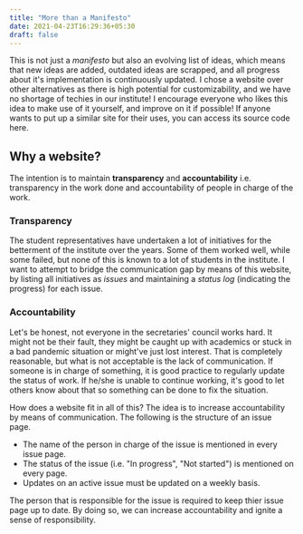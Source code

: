 ```yaml
---
title: "More than a Manifesto"
date: 2021-04-23T16:29:36+05:30
draft: false
---
```


This is not just a *manifesto* but also an evolving list of ideas, which means that new ideas are added, outdated ideas are scrapped, and all progress about it's implementation is continuously updated. I chose a website over other alternatives as there is high potential for customizability, and we have no shortage of techies in our institute! I encourage everyone who likes this idea to make use of it yourself, and improve on it if possible! If anyone wants to put up a similar site for their uses, you can access its source code here.

## Why a website?
The intention is to maintain **transparency** and **accountability** i.e. transparency in the work done and accountability of people in charge of the work. 

### Transparency
The student representatives have undertaken a lot of initiatives for the betterment of the institute over the years. Some of them worked well, while some failed, but none of this is known to a lot of students in the institute. I want to attempt to bridge the communication gap by means of this website, by listing all initiatives as *issues* and maintaining a *status log* (indicating the progress) for each issue.

### Accountability
Let's be honest, not everyone in the secretaries' council works hard. It might not be their fault, they might be caught up with academics or stuck in a bad pandemic situation or might've just lost interest. That is completely reasonable, but what is not acceptable is the lack of communication. If someone is in charge of something, it is good practice to regularly update the status of work. If he/she is unable to continue working, it's good to let others know about that so something can be done to fix the situation.

How does a website fit in all of this? The idea is to increase accountability by means of communication. The following is the structure of an issue page.
- The name of the person in charge of the issue is mentioned in every issue page.
- The status of the issue (i.e. "In progress", "Not started") is mentioned on every page.
- Updates on an active issue must be updated on a weekly basis.

The person that is responsible for the issue is required to keep thier issue page up to date. By doing so, we can increase accountability and ignite a sense of responsibility.
